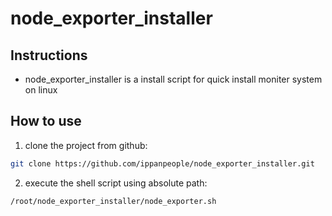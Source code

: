 # node_exporter_installer
## Instructions
- node_exporter_installer is a install script for quick install moniter system on linux
## How to use
1. clone the project from github:
~~~bash
git clone https://github.com/ippanpeople/node_exporter_installer.git
~~~
2. execute the shell script using absolute path:
~~~bash
/root/node_exporter_installer/node_exporter.sh
~~~

